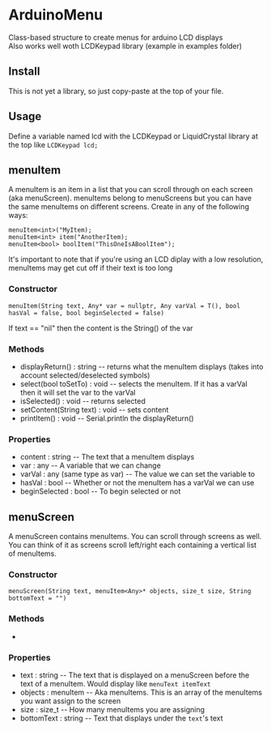 # ArduinoMenu
Class-based structure to create menus for arduino LCD displays
<br>
Also works well woth LCDKeypad library (example in examples folder)

## Install
This is not yet a library, so just copy-paste at the top of your file.

## Usage
Define a variable named lcd with the LCDKeypad or LiquidCrystal library at the top like `LCDKeypad lcd;`

## menuItem
A menuItem is an item in a list that you can scroll through on each screen (aka menuScreen). menuItems belong to menuScreens 
but you can have the same menuItems on different screens. Create in any of the following ways:
<br>
```
menuItem<int>("MyItem);
menuItem<int> item("AnotherItem);
menuItem<bool> boolItem("ThisOneIsABoolItem");
```
It's important to note that if you're using an LCD diplay with a low resolution, menuItems may get cut off if their text is too long
<br> 

### Constructor
```
menuItem(String text, Any* var = nullptr, Any varVal = T(), bool hasVal = false, bool beginSelected = false)
```
If text == "nil" then the content is the String() of the var

### Methods
- displayReturn() : string -- returns what the menuItem displays (takes into account selected/deselected symbols)
- select(bool toSetTo) : void -- selects the menuItem. If it has a varVal then it will set the var to the varVal
- isSelected() : void -- returns selected
- setContent(String text) : void -- sets content
- printItem() : void -- Serial.println the displayReturn()

### Properties 
- content : string -- The text that a menuItem displays
- var : any -- A variable that we can change
- varVal : any (same type as var) -- The value we can set the variable to
- hasVal : bool -- Whether or not the menuItem has a varVal we can use
- beginSelected : bool -- To begin selected or not

## menuScreen
A menuScreen contains menuItems. You can scroll through screens as well. You can think of it as screens scroll left/right each containing a vertical list of menuItems.

### Constructor 
```
menuScreen(String text, menuItem<Any>* objects, size_t size, String bottomText = "")
```

### Methods
- 


### Properties
- text : string -- The text that is displayed on a menuScreen before the text of a menuItem. Would display like `menuText itemText`
- objects : menuItem -- Aka menuItems. This is an array of the menuItems you want assign to the screen
- size : size_t -- How many menuItems you are assigning
- bottomText : string -- Text that displays under the `text`'s text
